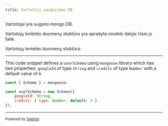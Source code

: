 ```yaml
---
title: Vartotojų saugojimas DB
---
```

Vartotojai yra sugomi mongo DB.

Vartotojų lentelės duomenų stuktūra yra aprašyta models dalyje User.js faile.

Vartotojų lentelės duomenų stuktūra:

<SwmSnippet path="/models/User.js" line="3">

---

This code snippet defines a `userSchema` using `mongoose` library which has two properties: `googleId` of type `String` and `credits` of type `Number` with a default value of `0`.

```javascript
const { Schema } = mongoose;

const userSchema = new Schema({
    googleId: String,
    credits: { type: Number, default: 0 }
});
```

---

</SwmSnippet>

<SwmMeta version="3.0.0" repo-id="Z2l0aHViJTNBJTNBY2FyLXJlbnQtbm9kZWpzLXJlYWN0anMtbW9uZ29kYiUzQSUzQWV6b3Bhcw==" repo-name="car-rent-nodejs-reactjs-mongodb"><sup>Powered by [Swimm](https://app.swimm.io/)</sup></SwmMeta>
